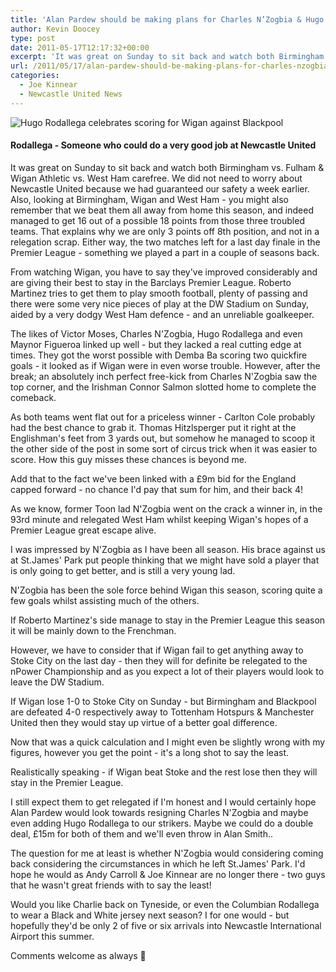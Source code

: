 ```yaml
---
title: 'Alan Pardew should be making plans for Charles N’Zogbia & Hugo Rodallega'
author: Kevin Doocey
type: post
date: 2011-05-17T12:17:32+00:00
excerpt: 'It was great on Sunday to sit back and watch both Birmingham vs. Fulham & Wigan Athletic vs. West Ham carefree. We did not..'
url: /2011/05/17/alan-pardew-should-be-making-plans-for-charles-nzogbia-hugo-rodallega/
categories:
  - Joe Kinnear
  - Newcastle United News
---
```


![Hugo Rodallega celebrates scoring for Wigan against Blackpool](https://www.tynetime.com/wp-content/uploads/2011/05/Hugo-Rodallega-Wigan-Athletic.jpg "Hugo-Rodallega-Wigan-Athletic")

#### Rodallega - Someone who could do a very good job at Newcastle United

It was great on Sunday to sit back and watch both Birmingham vs. Fulham & Wigan Athletic vs. West Ham carefree. We did not need to worry about Newcastle United because we had guaranteed our safety a week earlier. Also, looking at Birmingham, Wigan and West Ham - you might also remember that we beat them all away from home this season, and indeed managed to get 16 out of a possible  18 points from those three troubled teams. That explains why we are only 3 points off 8th position, and not in a relegation scrap. Either way, the two matches left for a last day finale in the Premier League - something we played a part in a couple of seasons back.

From watching Wigan, you have to say they've improved considerably and are giving their best to stay in the Barclays Premier League. Roberto Martinez tries to get them to play smooth football, plenty of passing and there were some very nice pieces of play at the DW Stadium on Sunday, aided by a very dodgy West Ham defence - and an unreliable goalkeeper.

The likes of Victor Moses, Charles N'Zogbia, Hugo Rodallega and even Maynor Figueroa linked up well - but they lacked a real cutting edge at times. They got the worst possible with Demba Ba scoring two quickfire goals - it looked as if Wigan were in even worse trouble. However, after the break; an absolutely inch perfect free-kick from Charles N'Zogbia saw the top corner, and the Irishman Connor Salmon slotted home to complete the comeback.

As both teams went flat out for a priceless winner - Carlton Cole probably had the best chance to grab it. Thomas Hitzlsperger put it right at the Englishman's feet from 3 yards out, but somehow he managed to scoop it the other side of the post in some sort of circus trick when it was easier to score. How this guy misses these chances is beyond me.

Add that to the fact we've been linked with a £9m bid for the England capped forward - no chance I'd pay that sum for him, and their back 4!

As we know, former Toon lad N'Zogbia went on the crack a winner in, in the 93rd minute and relegated West Ham whilst keeping Wigan's hopes of a Premier League great escape alive.

I was impressed by N'Zogbia as I have been all season. His brace against us at St.James' Park put people thinking that we might have sold a player that is only going to get better, and is still a very young lad.

N'Zogbia has been the sole force behind Wigan this season, scoring quite a few goals whilst assisting much of the others.

If Roberto Martinez's side manage to stay in the Premier League this season it will be mainly down to the Frenchman.

However, we have to consider that if Wigan fail to get anything away to Stoke City on the last day - then they will for definite be relegated to the nPower Championship and as you expect a lot of their players would look to leave the DW Stadium.

If Wigan lose 1-0 to Stoke City on Sunday - but Birmingham and Blackpool are defeated 4-0 respectively away to Tottenham Hotspurs & Manchester United then they would stay up virtue of a better goal difference.

Now that was a quick calculation and I might even be slightly wrong with my figures, however you get the point - it's a long shot to say the least.

Realistically speaking - if Wigan beat Stoke and the rest lose then they will stay in the Premier League.

I still expect them to get relegated if I'm honest and I would certainly hope Alan Pardew would look towards resigning Charles N'Zogbia and maybe even adding Hugo Rodallega to our strikers. Maybe we could do a double deal, £15m for both of them and we'll even throw in Alan Smith..

The question for me at least is whether N'Zogbia would considering coming back considering the circumstances in which he left St.James' Park. I'd hope he would as Andy Carroll & Joe Kinnear are no longer there - two guys that he wasn't great friends with to say the least!

Would you like Charlie back on Tyneside, or even the Columbian Rodallega to wear a Black and White jersey next season? I for one would - but hopefully they'd be only 2 of five or six arrivals into Newcastle International Airport this summer.

Comments welcome as always 🙂
